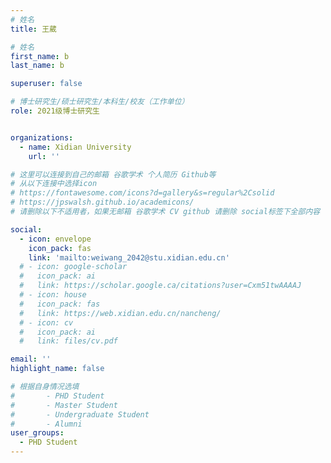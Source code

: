 ```yaml
---
# 姓名
title: 王葳

# 姓名
first_name: b
last_name: b

superuser: false

# 博士研究生/硕士研究生/本科生/校友（工作单位）
role: 2021级博士研究生


organizations:
  - name: Xidian University
    url: ''

# 这里可以连接到自己的邮箱 谷歌学术 个人简历 Github等 
# 从以下连接中选择icon
# https://fontawesome.com/icons?d=gallery&s=regular%2Csolid
# https://jpswalsh.github.io/academicons/
# 请删除以下不适用者，如果无邮箱 谷歌学术 CV github 请删除 social标签下全部内容

social:
  - icon: envelope
    icon_pack: fas
    link: 'mailto:weiwang_2042@stu.xidian.edu.cn'
  # - icon: google-scholar
  #   icon_pack: ai
  #   link: https://scholar.google.ca/citations?user=Cxm51twAAAAJ
  # - icon: house
  #   icon_pack: fas
  #   link: https://web.xidian.edu.cn/nancheng/
  # - icon: cv
  #   icon_pack: ai
  #   link: files/cv.pdf

email: ''
highlight_name: false

# 根据自身情况选填
#       - PHD Student
#       - Master Student
#       - Undergraduate Student
#       - Alumni
user_groups:
  - PHD Student
---
```

